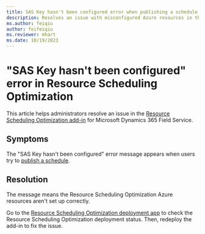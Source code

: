 ```yaml
---
title: SAS Key hasn't been configured error when publishing a schedule
description: Resolves an issue with misconfigured Azure resources in the Resource Scheduling Optimization add-in for Dynamics 365 Field Service.
ms.author: feiqiu
author: feifeiqiu
ms.reviewer: mhart
ms.date: 10/19/2023
---
```

# "SAS Key hasn't been configured" error in Resource Scheduling Optimization

This article helps administrators resolve an issue in the [Resource Scheduling Optimization add-in](/dynamics365/field-service/rso-overview) for Microsoft Dynamics 365 Field Service.

## Symptoms

The "SAS Key hasn't been configured" error message appears when users try to [publish a schedule](/dynamics365/field-service/rso-schedule-optimization#buttons-and-functions-for-optimization-schedules).

## Resolution

The message means the Resource Scheduling Optimization Azure resources aren't set up correctly.

Go to the [Resource Scheduling Optimization deployment app](/dynamics365/field-service/rso-deployment) to check the Resource Scheduling Optimization deployment status. Then, redeploy the add-in to fix the issue.
